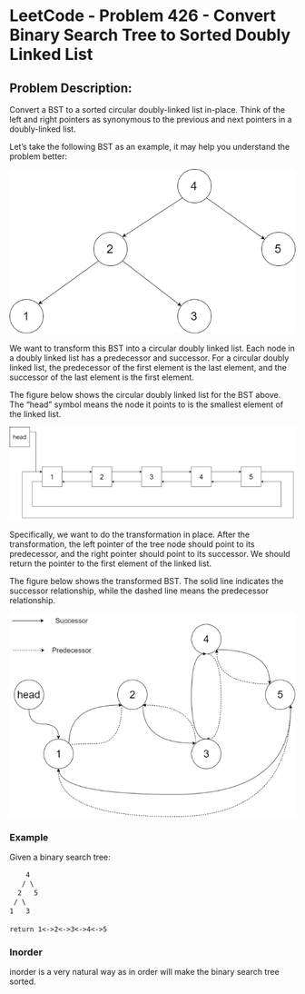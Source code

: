 # LeetCode - Problem 426 - Convert Binary Search Tree to Sorted Doubly Linked List

## Problem Description:

Convert a BST to a sorted circular doubly-linked list in-place. Think of the left and right pointers as synonymous to the previous and next pointers in a doubly-linked list.

Let’s take the following BST as an example, it may help you understand the problem better:

![Image 1](002_LC-426-image_1.png)

We want to transform this BST into a circular doubly linked list. Each node in a doubly linked list has a predecessor and successor. For a circular doubly linked list, the predecessor of the first element is the last element, and the successor of the last element is the first element.

The figure below shows the circular doubly linked list for the BST above. The “head” symbol means the node it points to is the smallest element of the linked list.

![Image 2](002_LC-426-image_2.png)

Specifically, we want to do the transformation in place. After the transformation, the left pointer of the tree node should point to its predecessor, and the right pointer should point to its successor. We should return the pointer to the first element of the linked list.

The figure below shows the transformed BST. The solid line indicates the successor relationship, while the dashed line means the predecessor relationship.

![Image 3](002_LC-426-image_3.png)

### Example

Given a binary search tree:

```
    4
   / \
  2   5
 / \
1   3       

return 1<->2<->3<->4<->5
```

### Inorder

inorder is a very natural way as in order will make the binary search tree sorted.